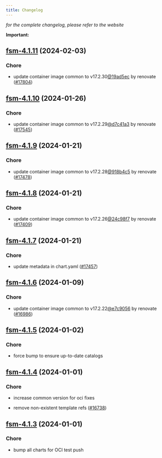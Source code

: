 ```yaml
---
title: Changelog
---
```



*for the complete changelog, please refer to the website*

**Important:**









## [fsm-4.1.11](https://github.com/truecharts/charts/compare/fsm-4.1.10...fsm-4.1.11) (2024-02-03)

### Chore



- update container image common to v17.2.30[@19ad5ec](https://github.com/19ad5ec) by renovate ([#17804](https://github.com/truecharts/charts/issues/17804))


## [fsm-4.1.10](https://github.com/truecharts/charts/compare/fsm-4.1.9...fsm-4.1.10) (2024-01-26)

### Chore



- update container image common to v17.2.29[@d7c41a3](https://github.com/d7c41a3) by renovate ([#17545](https://github.com/truecharts/charts/issues/17545))


## [fsm-4.1.9](https://github.com/truecharts/charts/compare/fsm-4.1.8...fsm-4.1.9) (2024-01-21)

### Chore



- update container image common to v17.2.28[@918b4c5](https://github.com/918b4c5) by renovate ([#17478](https://github.com/truecharts/charts/issues/17478))


## [fsm-4.1.8](https://github.com/truecharts/charts/compare/fsm-4.1.7...fsm-4.1.8) (2024-01-21)

### Chore



- update container image common to v17.2.26[@24c98f7](https://github.com/24c98f7) by renovate ([#17409](https://github.com/truecharts/charts/issues/17409))


## [fsm-4.1.7](https://github.com/truecharts/charts/compare/fsm-4.1.6...fsm-4.1.7) (2024-01-21)

### Chore



- update metadata in chart.yaml ([#17457](https://github.com/truecharts/charts/issues/17457))




## [fsm-4.1.6](https://github.com/truecharts/charts/compare/fsm-4.1.5...fsm-4.1.6) (2024-01-09)

### Chore



- update container image common to v17.2.22[@e7c9056](https://github.com/e7c9056) by renovate ([#16986](https://github.com/truecharts/charts/issues/16986))


## [fsm-4.1.5](https://github.com/truecharts/charts/compare/fsm-4.1.4...fsm-4.1.5) (2024-01-02)

### Chore



- force bump to ensure up-to-date catalogs


## [fsm-4.1.4](https://github.com/truecharts/charts/compare/fsm-4.1.3...fsm-4.1.4) (2024-01-01)

### Chore



- increase common version for oci fixes

- remove non-existent template refs ([#16738](https://github.com/truecharts/charts/issues/16738))


## [fsm-4.1.3](https://github.com/truecharts/charts/compare/fsm-4.1.0...fsm-4.1.3) (2024-01-01)

### Chore



- bump all charts for OCI test push